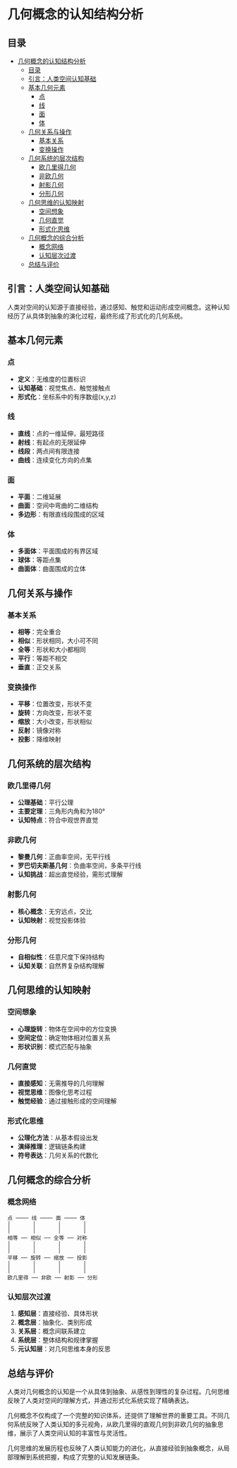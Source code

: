 
# 几何概念的认知结构分析

## 目录

- [几何概念的认知结构分析](#几何概念的认知结构分析)
  - [目录](#目录)
  - [引言：人类空间认知基础](#引言人类空间认知基础)
  - [基本几何元素](#基本几何元素)
    - [点](#点)
    - [线](#线)
    - [面](#面)
    - [体](#体)
  - [几何关系与操作](#几何关系与操作)
    - [基本关系](#基本关系)
    - [变换操作](#变换操作)
  - [几何系统的层次结构](#几何系统的层次结构)
    - [欧几里得几何](#欧几里得几何)
    - [非欧几何](#非欧几何)
    - [射影几何](#射影几何)
    - [分形几何](#分形几何)
  - [几何思维的认知映射](#几何思维的认知映射)
    - [空间想象](#空间想象)
    - [几何直觉](#几何直觉)
    - [形式化思维](#形式化思维)
  - [几何概念的综合分析](#几何概念的综合分析)
    - [概念网络](#概念网络)
    - [认知层次过渡](#认知层次过渡)
  - [总结与评价](#总结与评价)

## 引言：人类空间认知基础

人类对空间的认知源于直接经验，通过感知、触觉和运动形成空间概念。这种认知经历了从具体到抽象的演化过程，最终形成了形式化的几何系统。

## 基本几何元素

### 点

- **定义**：无维度的位置标识
- **认知基础**：视觉焦点、触觉接触点
- **形式化**：坐标系中的有序数组(x,y,z)

### 线

- **直线**：点的一维延伸，最短路径
- **射线**：有起点的无限延伸
- **线段**：两点间有限连接
- **曲线**：连续变化方向的点集

### 面

- **平面**：二维延展
- **曲面**：空间中弯曲的二维结构
- **多边形**：有限直线段围成的区域

### 体

- **多面体**：平面围成的有界区域
- **球体**：等距点集
- **曲面体**：曲面围成的立体

## 几何关系与操作

### 基本关系

- **相等**：完全重合
- **相似**：形状相同，大小可不同
- **全等**：形状和大小都相同
- **平行**：等距不相交
- **垂直**：正交关系

### 变换操作

- **平移**：位置改变，形状不变
- **旋转**：方向改变，形状不变
- **缩放**：大小改变，形状相似
- **反射**：镜像对称
- **投影**：降维映射

## 几何系统的层次结构

### 欧几里得几何

- **公理基础**：平行公理
- **主要定理**：三角形内角和为180°
- **认知特点**：符合中观世界直觉

### 非欧几何

- **黎曼几何**：正曲率空间，无平行线
- **罗巴切夫斯基几何**：负曲率空间，多条平行线
- **认知挑战**：超出直觉经验，需形式理解

### 射影几何

- **核心概念**：无穷远点，交比
- **认知映射**：视觉投影体验

### 分形几何

- **自相似性**：任意尺度下保持结构
- **认知关联**：自然界复杂结构理解

## 几何思维的认知映射

### 空间想象

- **心理旋转**：物体在空间中的方位变换
- **空间定位**：确定物体相对位置关系
- **形状识别**：模式匹配与抽象

### 几何直觉

- **直接感知**：无需推导的几何理解
- **视觉思维**：图像化思考过程
- **触觉经验**：通过接触形成的空间理解

### 形式化思维

- **公理化方法**：从基本假设出发
- **演绎推理**：逻辑链条构建
- **符号表达**：几何关系的代数化

## 几何概念的综合分析

### 概念网络

```text
点 ──── 线 ──── 面 ──── 体
│       │       │       │
│       │       │       │
相等 ── 相似 ── 全等 ── 对称
│       │       │       │
│       │       │       │
平移 ── 旋转 ── 缩放 ── 投影
│       │       │       │
│       │       │       │
欧几里得 ── 非欧 ── 射影 ── 分形
```

### 认知层次过渡

1. **感知层**：直接经验、具体形状
2. **概念层**：抽象化、类别形成
3. **关系层**：概念间联系建立
4. **系统层**：整体结构和规律掌握
5. **元认知层**：对几何思维本身的反思

## 总结与评价

人类对几何概念的认知是一个从具体到抽象、从感性到理性的复杂过程。几何思维反映了人类对空间的理解方式，并通过形式化系统实现了精确表达。

几何概念不仅构成了一个完整的知识体系，还提供了理解世界的重要工具。不同几何系统反映了人类认知的多元视角，从欧几里得的直观几何到非欧几何的抽象思维，展示了人类空间认知的丰富性与灵活性。

几何思维的发展历程也反映了人类认知能力的进化，从直接经验到抽象概念，从局部理解到系统把握，构成了完整的认知发展链条。
